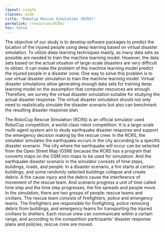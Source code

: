 ```yaml
---
layout: single
classes: wide
title: "RoboCup Rescue Simulation (RCRS)"
permalink: /resources/RCRS/
toc: false
---
```

The objective of our study is to develop software packages to predict the location of the injured people using deep learning based on virtual disaster simulation. To utilize deep learning techniques mainly, as many data sets as possible are needed to train the machine learning model. However, the data sets based on the actual situation of large-scale disasters are very difficult to obtain. It can make the problem of the machine learning model predict the injured people in a disaster zone. One way to solve this problem is to use virtual disaster simulation to train the machine learning model. Virtual disaster simulations allow generating enough data sets for training deep learning model on the assumption that computer resources are enough. Therefore, we survey the virtual disaster simulation suitable for studying the actual disaster response. The virtual disaster simulation should not only need to realistically simulate the disaster scenario but also can benchmark the resulting disaster response plan.

The RoboCup Rescue Simulation (RCRS) is an official simulator used RoboCup competition, a world-class robot competition. It is a large-scale multi-agent system aim to study earthquake disaster response and support the emergency decision making by the rescue crew. In the RCRS, the simulator simulates the earthquake occurs in the city according to a specific disaster scenario. The city where the earthquake will occur can be selected from the Open Street Map (OSM) because the RCRS has a program that converts maps on the OSM into maps to be used for simulation. And the earthquake disaster scenario in the simulator consists of time steps, buildings, roads, and people. In a disaster scenario, a fire starts at certain buildings, and some randomly selected buildings collapse and create debris. A fire cause injury and the debris cause the interference of movement of the rescue team. And scenario progress a unit of time called time step and the time step progresses, the fire spreads and people move. In the simulation, there are two groups of people: rescue teams and civilians. The rescue team consists of firefighters, police and emergency teams. The firefighters are responsible for firefighting, police removing debris from buildings, and emergency teams for transporting the injured civilians to shelters. Each rescue crew can communicate within a certain range, and according to the competition participants' disaster response plans and policies, rescue crew are moved.

